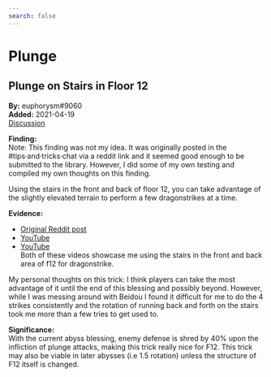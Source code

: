 ```yaml
---
search: false
---
```


# Plunge

## Plunge on Stairs in Floor 12

**By:** euphorysm\#9060  
**Added:** 2021-04-19  
[Discussion](https://tickets.deeznuts.moe/ticket-archive/attachments_832952764317171712_834316884245479464_transcript-floor-12-stairs-plunge-spam.html)

**Finding:**  
Note: This finding was not my idea. It was originally posted in the \#tips·and·tricks·chat via a reddit link and it seemed good enough to be submitted to the library. However, I did some of my own testing and compiled my own thoughts on this finding.

Using the stairs in the front and back of floor 12, you can take advantage of the slightly elevated terrain to perform a few dragonstrikes at a time.

**Evidence:**  
* [Original Reddit post](https://www.reddit.com/r/Genshin_Impact/comments/mso0m6/just_a_little_heads_up_there_are_stairs_in_spiral/)  
* [YouTube](https://youtu.be/DsHp1q6H96s)  
* [YouTube](https://youtu.be/m55wLdGJ-Ew)  
Both of these videos showcase me using the stairs in the front and back area of f12 for dragonstrike.

My personal thoughts on this trick: I think players can take the most advantage of it until the end of this blessing and possibly beyond. However, while I was messing around with Beidou I found it difficult for me to do the 4 strikes consistently and the rotation of running back and forth on the stairs took me more than a few tries to get used to.

**Significance:**  
With the current abyss blessing, enemy defense is shred by 40% upon the infliction of plunge attacks, making this trick really nice for F12. This trick may also be viable in later abysses \(i.e 1.5 rotation\) unless the structure of F12 itself is changed.

